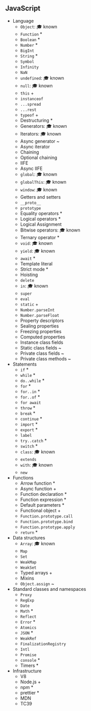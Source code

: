 ## JavaScript

- Language
  - `Object`: 🎓 known
  - `Function` *
  - `Boolean` *
  - `Number` *
  - `BigInt`
  - `String` *
  - `Symbol`
  - `Infinity`
  - `NaN`
  - `undefined`: 🎓 known
  - `null`: 🎓 known
  - `this` +
  - `instanceof`
  - `...spread`
  - `...rest`
  - `typeof` +
  - Destructuring *
  - Generators: 🎓 known
  - Iterators: 🎓 known
  - Async generator ~
  - Async iterator
  - Chaining
  - Optional chaining
  - IIFE
  - Async IIFE
  - `global`: 🎓 known
  - `globalThis`: 🎓 known
  - `window`: 🎓 known
  - Getters and setters
  - `__proto__`
  - `prototype`
  - Equality operators *
  - Logical operators *
  - Logical Assignment
  - Bitwise operators: 🎓 known
  - Ternary operator *
  - `void`: 🎓 known
  - `yield`: 🎓 known
  - `await` *
  - Template literal
  - Strict mode *
  - Hoisting
  - `delete`
  - `in`: 🎓 known
  - `super`
  - `eval`
  - `static` +
  - `Number.parseInt`
  - `Number.parseFloat`
  - Property descriptors
  - Sealing properties
  - Freezing properties
  - Computed properties
  - Instance class fields
  - Static class fields ~
  - Private class fields ~
  - Private class methods ~
- Statements
  - `if` *
  - `while` *
  - `do..while` *
  - `for` *
  - `for..in` *
  - `for..of` *
  - `for await`
  - `throw` *
  - `break` *
  - `continue` *
  - `import` *
  - `export` *
  - `label`
  - `try..catch` *
  - `switch` *
  - `class`: 🎓 known
  - `extends`
  - `with`: 🎓 known
  - `new`
- Functions
  - Arrow function *
  - Async function +
  - Function declaration *
  - Function expression *
  - Default parameters *
  - Functional object +
  - `Function.prototype.call`
  - `Function.prototype.bind`
  - `Function.prototype.apply`
  - `return` *
- Data structures
  - `Array`: 🎓 known
  - `Map`
  - `Set`
  - `WeakMap`
  - `WeakSet`
  - Typed arrays +
  - Mixins
  - `Object.assign` ~
- Standard classes and namespaces
  - `Proxy`
  - `RegExp`
  - `Date`
  - `Math` *
  - `Reflect`
  - `Error` *
  - `Atomics`
  - `JSON` *
  - `WeakRef`
  - `FinalizationRegistry`
  - `Intl`
  - `Promise`
  - `console` *
  - Timers *
- Infrastructure
  - V8
  - Node.js +
  - npm *
  - prettier *
  - MDN
  - TC39

